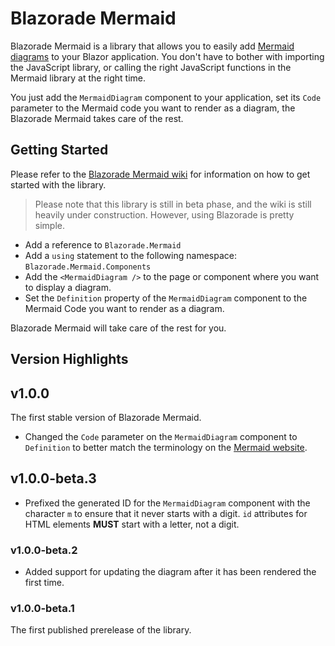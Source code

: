 ﻿# Blazorade Mermaid

Blazorade Mermaid is a library that allows you to easily add [Mermaid diagrams](https://mermaid.js.org/) to your Blazor application. You don't have to bother with importing the JavaScript library, or calling the right JavaScript functions in the Mermaid library at the right time.

You just add the `MermaidDiagram` component to your application, set its `Code` parameter to the Mermaid code you want to render as a diagram, the Blazorade Mermaid takes care of the rest.

## Getting Started

Please refer to the [Blazorade Mermaid wiki](https://github.com/Blazorade/Blazorade-Mermaid/wiki) for information on how to get started with the library.
> Please note that this library is still in beta phase, and the wiki is still heavily under construction. However, using Blazorade is pretty simple.

- Add a reference to `Blazorade.Mermaid`
- Add a `using` statement to the following namespace: `Blazorade.Mermaid.Components`
- Add the `<MermaidDiagram />` to the page or component where you want to display a diagram.
- Set the `Definition` property of the `MermaidDiagram` component to the Mermaid Code you want to render as a diagram.

Blazorade Mermaid will take care of the rest for you.

## Version Highlights

## v1.0.0

The first stable version of Blazorade Mermaid.
- Changed the `Code` parameter on the `MermaidDiagram` component to `Definition` to better match the terminology on the [Mermaid website](https://mermaid.js.org/intro/).

## v1.0.0-beta.3

- Prefixed the generated ID for the `MermaidDiagram` component with the character `m` to ensure that it never starts with a digit. `id` attributes for HTML elements **MUST** start with a letter, not a digit.

### v1.0.0-beta.2

- Added support for updating the diagram after it has been rendered the first time.

### v1.0.0-beta.1

The first published prerelease of the library.